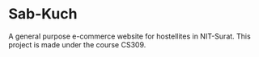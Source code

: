 # Sab-Kuch
A general purpose e-commerce website for hostellites in NIT-Surat.
This project is made under the course CS309.
